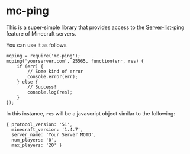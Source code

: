 # mc-ping

This is a super-simple library that provides access to the [Server-list-ping](http://wiki.vg/Server_List_Ping) feature of Minecraft servers.

You can use it as follows

    mcping = require('mc-ping');
    mcping('yourserver.com', 25565, function(err, res) {
    	if (err) {
    		// Some kind of error
    		console.error(err);
    	} else {
    		// Success!
    		console.log(res);
    	}
	});

In this instance, `res` will be a javascript object similar to the following:

    { protocol_version: '51',
      minecraft_version: '1.4.7',
      server_name: 'Your Server MOTD',
      num_players: '0',
      max_players: '20' }